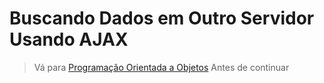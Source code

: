# Buscando Dados em Outro Servidor Usando AJAX

> Vá para [Programação Orientada a Objetos]() Antes de continuar